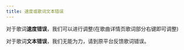 ```yaml
---
title: 速度或歌词文本错误
---
```


对于歌词**速度错误**，我们可以进行调整(在歌曲详情页歌词部分右键即可调整)

对于歌词**文本错误**，我们无能为力，请到原平台反馈歌词错误。

